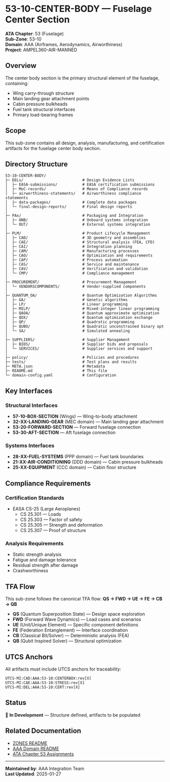 # 53-10-CENTER-BODY — Fuselage Center Section

**ATA Chapter**: 53 (Fuselage)  
**Sub-Zone**: 53-10  
**Domain**: AAA (Airframes, Aerodynamics, Airworthiness)  
**Project**: AMPEL360-AIR-MANNED

## Overview

The center body section is the primary structural element of the fuselage, containing:
- Wing carry-through structure
- Main landing gear attachment points
- Cabin pressure bulkheads
- Fuel tank structural interfaces
- Primary load-bearing frames

## Scope

This sub-zone contains all design, analysis, manufacturing, and certification artifacts for the fuselage center body section.

## Directory Structure

```
53-10-CENTER-BODY/
├─ DELs/                          # Design Evidence Lists
│  ├─ EASA-submissions/           # EASA certification submissions
│  ├─ MoC-records/                # Means of Compliance records
│  ├─ airworthiness-statements/   # Airworthiness compliance statements
│  ├─ data-packages/              # Complete data packages
│  └─ final-design-reports/       # Final design reports
│
├─ PAx/                           # Packaging and Integration
│  ├─ ONB/                        # Onboard systems integration
│  └─ OUT/                        # External systems integration
│
├─ PLM/                           # Product Lifecycle Management
│  ├─ CAD/                        # 3D geometry and assemblies
│  ├─ CAE/                        # Structural analysis (FEA, CFD)
│  ├─ CAI/                        # Integration planning
│  ├─ CAM/                        # Manufacturing processes
│  ├─ CAO/                        # Optimization and requirements
│  ├─ CAP/                        # Process automation
│  ├─ CAS/                        # Service and maintenance
│  ├─ CAV/                        # Verification and validation
│  └─ CMP/                        # Compliance management
│
├─ PROCUREMENT/                   # Procurement Management
│  └─ VENDORSCOMPONENTS/          # Vendor-supplied components
│
├─ QUANTUM_OA/                    # Quantum Optimization Algorithms
│  ├─ GA/                         # Genetic algorithms
│  ├─ LP/                         # Linear programming
│  ├─ MILP/                       # Mixed-integer linear programming
│  ├─ QAOA/                       # Quantum approximate optimization
│  ├─ QOX/                        # Quantum optimization exchange
│  ├─ QP/                         # Quadratic programming
│  ├─ QUBO/                       # Quadratic unconstrained binary opt
│  └─ SA/                         # Simulated annealing
│
├─ SUPPLIERS/                     # Supplier Management
│  ├─ BIDS/                       # Supplier bids and proposals
│  └─ SERVICES/                   # Supplier services and support
│
├─ policy/                        # Policies and procedures
├─ tests/                         # Test plans and results
├─ META.json                      # Metadata
├─ README.md                      # This file
└─ domain-config.yaml             # Configuration
```

## Key Interfaces

### Structural Interfaces
- **57-10-BOX-SECTION** (Wings) — Wing-to-body attachment
- **32-XX-LANDING-GEAR** (MEC domain) — Main landing gear attachment
- **53-20-FORWARD-SECTION** — Forward fuselage connection
- **53-30-AFT-SECTION** — Aft fuselage connection

### Systems Interfaces
- **28-XX-FUEL-SYSTEMS** (PPP domain) — Fuel tank boundaries
- **21-XX-AIR-CONDITIONING** (DDD domain) — Cabin pressure bulkheads
- **25-XX-EQUIPMENT** (CCC domain) — Cabin floor structure

## Compliance Requirements

### Certification Standards
- EASA CS-25 (Large Aeroplanes)
  - CS 25.301 — Loads
  - CS 25.303 — Factor of safety
  - CS 25.305 — Strength and deformation
  - CS 25.307 — Proof of structure

### Analysis Requirements
- Static strength analysis
- Fatigue and damage tolerance
- Residual strength after damage
- Crashworthiness

## TFA Flow

This sub-zone follows the canonical TFA flow:
**QS → FWD → UE → FE → CB → QB**

- **QS** (Quantum Superposition State) — Design space exploration
- **FWD** (Forward Wave Dynamics) — Load cases and scenarios
- **UE** (Unit/Unique Element) — Specific component definitions
- **FE** (Federation Entanglement) — Interface coordination
- **CB** (Classical Bit/Solver) — Deterministic analysis (FEA)
- **QB** (Qubit Inspired Solver) — Structural optimization

## UTCS Anchors

All artifacts must include UTCS anchors for traceability:
```
UTCS-MI:CAD:AAA:53-10:CENTERBOX:rev[X]
UTCS-MI:CAE:AAA:53-10:STRESS:rev[X]
UTCS-MI:DEL:AAA:53-10:CERT:rev[X]
```

## Status

🚧 **In Development** — Structure defined, artifacts to be populated

## Related Documentation

- [ZONES README](../README.md)
- [AAA Domain README](../../README.md)
- [ATA Chapter 53 Assignments](../../../../../1-DIMENSIONS/CANONICAL-TAXONOMY/ata-chapters.csv)

---

**Maintained by**: AAA Integration Team  
**Last Updated**: 2025-01-27
